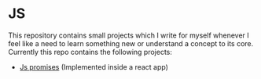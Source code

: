 # JS
This repository contains small projects which I write for myself whenever I feel like a need to learn something new or understand a concept to its core.
Currently this repo contains the following projects:

- [Js promises](promises-in-react/src/Timer.js) (Implemented inside a react app)

